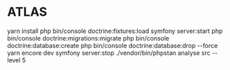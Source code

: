 # ATLAS

yarn install
php bin/console doctrine:fixtures:load
symfony server:start
php bin/console doctrine:migrations:migrate
php bin/console doctrine:database:create
php bin/console doctrine:database:drop --force
yarn encore dev
symfony server:stop
./vendor/bin/phpstan analyse src --level 5